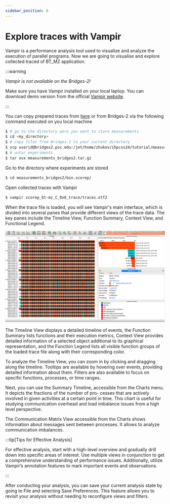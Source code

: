 ```yaml
---
sidebar_position: 6
---
```

# Explore traces with Vampir

Vampir is a performance analysis tool used to visualize and analyze the execution of parallel programs. Now we are going to visualise and explore collected traced of BT_MZ application.

:::warning

*Vampir is not available on the Bridges-2!*

Make sure you have Vampir installed on your local laptop. You can download demo version from the official [Vampir website](https://vampir.eu/downloads/demo).

:::

You can copy prepared traces from [here](https://fz-juelich.sciebo.de/s/qBq6OrhJImHulbr) or from Bridges-2 via the following command executed on you local machine  
```bash
$ # go to the directory were you want to store measurements
$ cd <my_directory>
$ # copy files from Bridges-2 to your current directory 
$ scp userid@bridges2.psc.edu:/jet/home/zhukov/ihpcss24/tutorial/measurements_bridges2.tar.gz .
$ # untar experiments
$ tar xvx measurements_bridges2.tar.gz
```

Go to the directory where experiments are stored 
```bash
$ cd measurements_bridges2/bin.scorep/
```

Open collected traces with Vampir
```bash
$ vampir scorep_bt-mz_C_8x6_trace/traces.otf2
```
When the trace file is loaded, you will see Vampir's main interface, which is divided into several panes that provide different views of the trace data. The key panes include the Timeline View, Function Summary, Context View, and Functional Legend. 

![Vampir](vampir.png)

The Timeline View displays a detailed timeline of events, the Function Summary lists functions and their execution metrics, Context View provides detailed information of a selected object additional to its graphical representation, and the Function Legend lists all visible function groups of the loaded trace file along with their corresponding color.

To analyze the Timeline View, you can zoom in by clicking and dragging along the timeline. Tooltips are available by hovering over events, providing detailed information about them. Filters are also available to focus on specific functions, processes, or time ranges.

Next, you can use the Summary Timeline, accessible from the Charts menu. It depicts the fractions of the number of pro- cesses that are actively involved in given activities at a certain point in time. This chart is useful for studying communication overhead and load imbalance issues from a high level perspective.

The Communication Matrix View accessible from the Charts shows information about messages sent between processes. It allows to analyze communication imbalances.

:::tip[Tips for Effective Analysis]

For effective analysis, start with a high-level overview and gradually drill down into specific areas of interest. Use multiple views in conjunction to get a comprehensive understanding of performance issues. Additionally, utilize Vampir’s annotation features to mark important events and observations.

:::

After conducting your analysis, you can save your current analysis state by going to File and selecting Save Preferences. This feature allows you to revisit your analysis without needing to reconfigure views and filters.